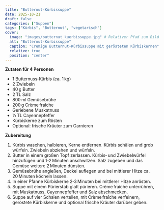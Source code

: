 ```yaml
---
title: "Butternut‑Kürbissuppe"
date: 2025-10-21
draft: false
categories: ["Suppen"]
tags: ["Kürbis", "Butternut", "vegetarisch"]
cover:
  image: "images/butternut_kuerbissuppe.jpg" # Relativer Pfad zum Bild
  alt: "Butternut‑Kürbissuppe"
  caption: "Cremige Butternut‑Kürbissuppe mit gerösteten Kürbiskernen"
  relative: true
  position: "center"
---
```


<div class="container2col">

<div class="zutaten">

**Zutaten für 4 Personen**

- 1 Butternuss‑Kürbis (ca. 1 kg)  
- 2 Zwiebeln  
- 40 g Butter  
- 2 TL Salz  
- 800 ml Gemüsebrühe  
- 200 g Crème fraîche  
- Geriebene Muskatnuss  
- ½ TL Cayennepfeffer  
- Kürbiskerne zum Rösten  
- Optional: frische Kräuter zum Garnieren  

</div>

<div class="zubereitung">

**Zubereitung**

1. Kürbis waschen, halbieren, Kerne entfernen. Kürbis schälen und grob würfeln. Zwiebeln abziehen und würfeln.  
2. Butter in einem großen Topf zerlassen. Kürbis‑ und Zwiebelwürfel hinzufügen und 1‑2 Minuten anschwitzen. Salz zugeben und das Gemüse weitere 2 Minuten dünsten.  
3. Gemüsebrühe angießen, Deckel auflegen und bei mittlerer Hitze ca. 20 Minuten köcheln lassen.  
4. In einer Pfanne Kürbiskerne 2‑3 Minuten bei mittlerer Hitze anrösten.  
5. Suppe mit einem Pürierstab glatt pürieren. Crème fraîche unterrühren, mit Muskatnuss, Cayennepfeffer und Salz abschmecken.  
6. Suppe auf vier Schalen verteilen, mit Crème fraîche verfeinern, geröstete Kürbiskerne und optional frische Kräuter darüber geben.  

</div>

</div>
